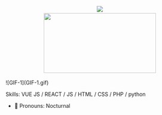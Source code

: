 <p align="center">
<a href="https://github.com/Nocturnal-OFC">
<img height="160" src="https://github-readme-stats.vercel.app/api?username=Nocturnal-OFC&show_icons=true&include_all_commits=true&theme=react&cache_seconds=3200&hide_border=true" />
</a>
  <br>
<img height="160" width="300" src="https://github-readme-stats.vercel.app/api/top-langs/?username=Nocturnal-OFC&layout=compact&theme=react&hide_border=true" />
</p>
![GIF-1](GIF-1.gif)

Skills: VUE JS / REACT / JS / HTML / CSS / PHP / python

- 🔭 Pronouns: Nocturnal
